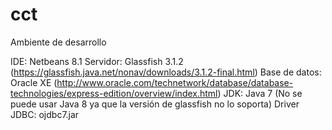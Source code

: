 # cct

Ambiente de desarrollo

IDE: Netbeans 8.1
Servidor: Glassfish 3.1.2 (https://glassfish.java.net/nonav/downloads/3.1.2-final.html)
Base de datos: Oracle XE (http://www.oracle.com/technetwork/database/database-technologies/express-edition/overview/index.html)
JDK: Java 7 (No se puede usar Java 8 ya que la versión de glassfish no lo soporta)
Driver JDBC: ojdbc7.jar

